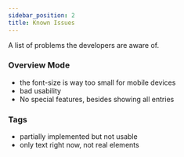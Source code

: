 ```yaml
---
sidebar_position: 2
title: Known Issues
---
```


A list of problems the developers are aware of.

### Overview Mode

- the font-size is way too small for mobile devices
- bad usability
- No special features, besides showing all entries

### Tags

- partially implemented but not usable
- only text right now, not real elements 
